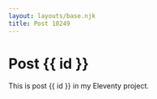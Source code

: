 ```yaml
---
layout: layouts/base.njk
title: Post 10249
---
```


# Post {{ id }}

This is post {{ id }} in my Eleventy project.
